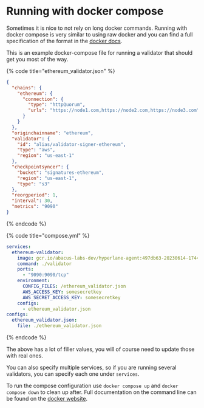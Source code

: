 # Running with docker compose

Sometimes it is nice to not rely on long docker commands. Running with docker compose is very similar to using raw docker and you can find a full specification of the format in the [docker docs](https://docs.docker.com/compose/compose-file/).

This is an example docker-compose file for running a validator that should get you most of the way.

{% code title="ethereum_validator.json" %}
```json
{
  "chains": {
    "ethereum": {
      "connection": {
        "type": "httpQuorum",
        "urls": "https://node1.com,https://node2.com,https://node3.com"
      }
    }
  },
  "originchainname": "ethereum",
  "validator": {
    "id": "alias/validator-signer-ethereum",
    "type": "aws",
    "region": "us-east-1"
  },
  "checkpointsyncer": {
    "bucket": "signatures-ethereum",
    "region": "us-east-1",
    "type": "s3"
  },
  "reorgperiod": 1,
  "interval": 30,
  "metrics": "9090"
}
```
{% endcode %}

{% code title="compose.yml" %}
```yaml
services:
  ethereum-validator:
    image: gcr.io/abacus-labs-dev/hyperlane-agent:497db63-20230614-174455
    command: ./validator
    ports:
      - "9090:9090/tcp"
    environment:
      CONFIG_FILES: /ethereum_validator.json
      AWS_ACCESS_KEY: somesecretkey
      AWS_SECRET_ACCESS_KEY: somesecretkey
    configs:
      - ethereum_validator.json
configs:
  ethereum_validator.json:
    file: ./ethereum_validator.json
```
{% endcode %}

The above has a lot of filler values, you will of course need to update those with real ones.

You can also specify multiple services, so if you are running several validators, you can specify each one under `services`.

To run the compose configuration use `docker compose up` and `docker compose down` to clean up after. Full documentation on the command line can be found on the [docker website](https://docs.docker.com/engine/reference/commandline/compose/).
